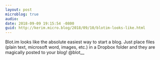 ```yaml
---
layout: post
microblog: true
audio: 
date: 2018-09-09 19:15:54 -0800
guid: http://kerim.micro.blog/2018/09/10/blotim-looks-like.html
---
```

Blot.im looks like the absolute easiest way to start a blog. Just place files (plain text, microsoft word, images, etc.) in a Dropbox folder and they are magically posted to your blog! @blot__
